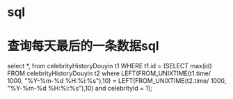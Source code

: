 # sql

# 查询每天最后的一条数据sql

select *, from celebrityHistoryDouyin t1 WHERE t1.id = (SELECT max(id) FROM celebrityHistoryDouyin t2 where LEFT(FROM_UNIXTIME(t1.time/ 1000, "%Y-%m-%d %H:%i:%s"),10) = LEFT(FROM_UNIXTIME(t2.time/ 1000, "%Y-%m-%d %H:%i:%s"),10) and celebrityId = 1);